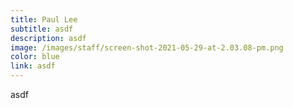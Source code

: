 ```yaml
---
title: Paul Lee
subtitle: asdf
description: asdf
image: /images/staff/screen-shot-2021-05-29-at-2.03.08-pm.png
color: blue
link: asdf
---
```

asdf